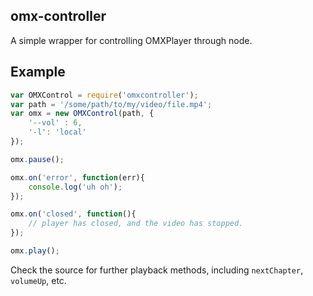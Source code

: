 ## omx-controller
A simple wrapper for controlling OMXPlayer through node.

## Example
```javascript
var OMXControl = require('omxcontroller');
var path = '/some/path/to/my/video/file.mp4';
var omx = new OMXControl(path, {
	'--vol' : 6,
	'-l': 'local'
});

omx.pause();

omx.on('error', function(err){
	console.log('uh oh');
});

omx.on('closed', function(){
	// player has closed, and the video has stopped.
});

omx.play();
```

Check the source for further playback methods, including `nextChapter`, `volumeUp`, etc.